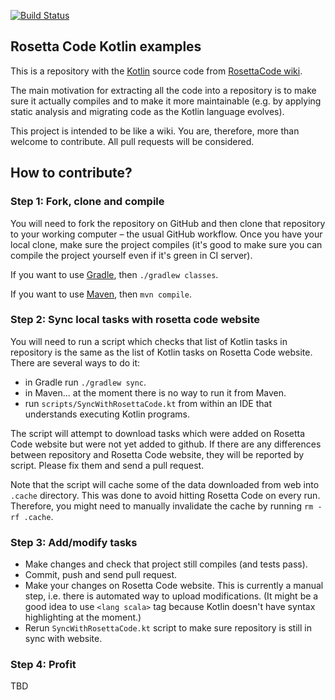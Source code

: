 
[![Build Status](https://travis-ci.org/dkandalov/rosettacode-kotlin.svg?branch=master)](https://travis-ci.org/dkandalov/rosettacode-kotlin)

## Rosetta Code Kotlin examples

This is a repository with the [Kotlin](https://kotlinlang.org/) source code
from [RosettaCode wiki](http://rosettacode.org/wiki/Category:Kotlin).

The main motivation for extracting all the code into a repository is to make sure it actually compiles and
to make it more maintainable (e.g. by applying static analysis and migrating code as the Kotlin language
evolves).

This project is intended to be like a wiki.  You are, therefore, more than welcome to contribute.  All pull
requests will be considered.


## How to contribute?

### Step 1: Fork, clone and compile

You will need to fork the repository on GitHub and then clone that repository to your working computer – the
usual GitHub workflow. Once you have your local clone, make sure the project compiles 
(it's good to make sure you can compile the project yourself even if it's green in CI server).

If you want to use [Gradle](https://www.gradle.org), then `./gradlew classes`.

If you want to use [Maven](http://www.maven.org), then `mvn compile`.

### Step 2: Sync local tasks with rosetta code website

You will need to run a script which checks that list of Kotlin tasks in repository 
is the same as the list of Kotlin tasks on Rosetta Code website. There are several ways to do it:
 - in Gradle run `./gradlew sync`.  
 - in Maven... at the moment there is no way to run it from Maven.
 - run `scripts/SyncWithRosettaCode.kt` from within an IDE that understands executing Kotlin programs.

The script will attempt to download tasks which were added on Rosetta Code website but were not yet added to github.
If there are any differences between repository and Rosetta Code website, they will be reported by script.
Please fix them and send a pull request.

Note that the script will cache some of the data downloaded from web into `.cache` directory.
This was done to avoid hitting Rosetta Code on every run.
Therefore, you might need to manually invalidate the cache by running `rm -rf .cache`.

### Step 3: Add/modify tasks

- Make changes and check that project still compiles (and tests pass).
- Commit, push and send pull request.
- Make your changes on Rosetta Code website.
  This is currently a manual step, i.e. there is automated way to upload modifications.
  (It might be a good idea to use `<lang scala>` tag because Kotlin doesn't have syntax highlighting at the moment.)
- Rerun `SyncWithRosettaCode.kt` script to make sure repository is still in sync with website. 


### Step 4: Profit

TBD
